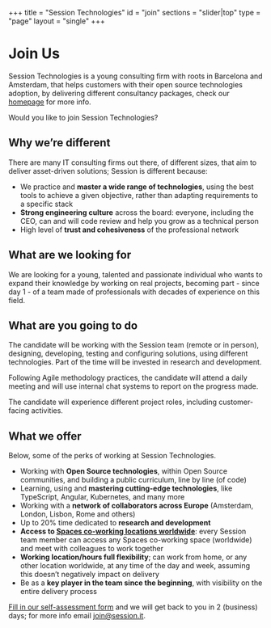 +++
title = "Session Technologies"
id = "join"
sections = "slider|top"
type = "page"
layout = "single"
+++

# Join Us

Session Technologies is a young consulting firm with roots in Barcelona and Amsterdam, that helps customers with their open source technologies adoption, by delivering different consultancy packages, check our [homepage](/) for more info.

Would you like to join Session Technologies?

## Why we’re different
There are many IT consulting firms out there, of different sizes, that aim to deliver asset-driven solutions; Session is different because:

- We practice and **master a wide range of technologies**, using the best tools to achieve a given objective, rather than adapting requirements to a specific stack
- **Strong engineering culture** across the board: everyone, including the CEO, can and will code review and help you grow as a technical person 
- High level of **trust and cohesiveness** of the professional network

## What are we looking for
We are looking for a young, talented and passionate individual who wants to expand their knowledge by working on real projects, becoming part - since day 1 - of a team made of professionals with decades of experience on this field.

## What are you going to do
The candidate will be working with the Session team (remote or in person), designing, developing, testing and configuring solutions, using different technologies. Part of the time will be invested in research and development.

Following Agile methodology practices, the candidate will attend a daily meeting and will use internal chat systems to report on the progress made.

The candidate will experience different project roles, including customer-facing activities.

## What we offer
Below, some of the perks of working at Session Technologies.

- Working with **Open Source technologies**, within Open Source communities, and building a public curriculum, line by line (of code)
- Learning, using and **mastering cutting-edge technologies**, like TypeScript, Angular, Kubernetes, and many more
- Working with a **network of collaborators across Europe** (Amsterdam, London, Lisbon, Rome and others)
- Up to 20% time dedicated to **research and development**
- **Access to [Spaces co-working locations worldwide](http://spacesworks.com/)**: every Session team member can access any Spaces co-working space (worldwide) and meet with colleagues to work together
- **Working location/hours full flexibility**; can work from home, or any other location worldwide, at any time of the day and week, assuming this doesn’t negatively impact on delivery
- Be as a **key player in the team since the beginning**, with visibility on the entire delivery process

[Fill in our self-assessment form](https://docs.google.com/forms/d/e/1FAIpQLSfw_xljKbAJ2IDHl0uZqj_46lJL0zCUM0jAh9R7bGr1uNSNDg/viewform?usp=sf_link) and we will get back to you in 2 (business) days; for more info email [join@session.it](mailto:join@session.it).
